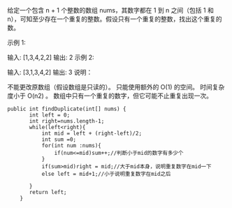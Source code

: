 给定一个包含 n + 1 个整数的数组 nums，其数字都在 1 到 n 之间（包括 1 和 n），可知至少存在一个重复的整数。假设只有一个重复的整数，找出这个重复的数。

示例 1:

输入: [1,3,4,2,2]
输出: 2
示例 2:

输入: [3,1,3,4,2]
输出: 3
说明：

不能更改原数组（假设数组是只读的）。
只能使用额外的 O(1) 的空间。
时间复杂度小于 O(n2) 。
数组中只有一个重复的数字，但它可能不止重复出现一次。

```
public int findDuplicate(int[] nums) {
       int left = 0;
       int right=nums.length-1;
       while(left<right){
           int mid = left + (right-left)/2;
           int sum =0;
           for(int num :nums){
               if(num<=mid)sum++;//判断小于mid的数字有多少个
           }
           if(sum>mid)right = mid;//大于mid本身，说明重复数字在mid一下
           else left = mid+1;//小于说明重复数字在mid之后

       }
       return left;
    }
```